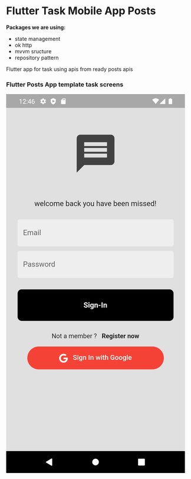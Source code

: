 # Flutter Task Mobile App Posts

**Packages we are using:**

- state management
- ok http
- mvvm sructure
- repository pattern

Flutter app for task using apis from ready posts apis

### Flutter Posts App template task screens

![App UI](/app.png)

